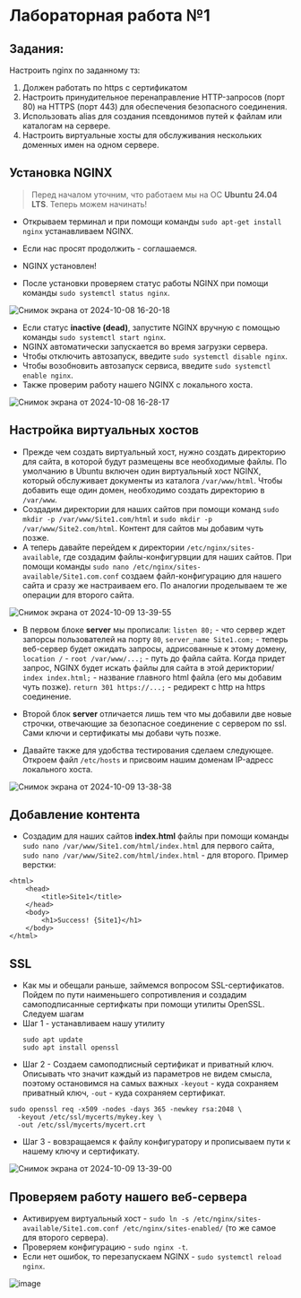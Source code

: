# Лабораторная работа №1

## Задания:

Настроить nginx по заданному тз:
1. Должен работать по https c сертификатом
2. Настроить принудительное перенаправление HTTP-запросов (порт 80) на HTTPS (порт 443) для обеспечения безопасного соединения.
3. Использовать alias для создания псевдонимов путей к файлам или каталогам на сервере.
4. Настроить виртуальные хосты для обслуживания нескольких доменных имен на одном сервере.

## Установка NGINX

> Перед началом уточним, что работаем мы на ОС **Ubuntu 24.04 LTS**. Теперь можем начинать!

* Открываем терминал и при помощи команды `sudo apt-get install nginx` устанавливаем NGINX.  
* Если нас просят продолжить - соглашаемся.  
* NGINX установлен!  

* После установки проверяем статус работы NGINX при помощи команды `sudo systemctl status nginx`.

![Снимок экрана от 2024-10-08 16-20-18](https://github.com/user-attachments/assets/917b1a5b-bbd9-42d6-bef4-9497f649999d)

* Если статус **inactive (dead)**, запустите NGINX вручную с помощью команды `sudo systemctl start nginx`.  
* NGINX автоматически запускается во время загрузки сервера.  
* Чтобы отключить автозапуск, введите `sudo systemctl disable nginx`.  
* Чтобы возобновить автозапуск сервиса, введите `sudo systemctl enable nginx`.
* Также проверим работу нашего NGINX с локального хоста.

![Снимок экрана от 2024-10-08 16-28-17](https://github.com/user-attachments/assets/007365e4-b0bc-4f4c-81c5-dca32b0b05af)

## Настройка виртуальных хостов

* Прежде чем создать виртуальный хост, нужно создать директорию для сайта, в которой будут размещены все необходимые файлы. По умолчанию в Ubuntu включен один виртуальный хост NGINX, который обслуживает документы из каталога `/var/www/html`. Чтобы добавить еще один домен, необходимо создать директорию в `/var/www`.
* Создадим директории для наших сайтов при помощи команд `sudo mkdir -p /var/www/Site1.com/html` и `sudo mkdir -p /var/www/Site2.com/html`. Контент для сайтов мы добавим чуть позже.
* А теперь давайте перейдем к директории `/etc/nginx/sites-available`, где создадим файлы-конфигурвции для наших сайтов. При помощи команды `sudo nano /etc/nginx/sites-available/Site1.com.conf` создаем файл-конфигурацию для нашего сайта и сразу же настраиваем его. По аналогии проделываем те же операции для второго сайта.

![Снимок экрана от 2024-10-09 13-39-55](https://github.com/user-attachments/assets/3d8577e6-cec2-4d38-be9f-1378e3f3ccc4)

* В первом блоке **server** мы прописали: `listen 80;` - что сервер ждет запорсы пользователей на порту `80`, `server_name Site1.com;` - теперь веб-сервер будет ожидать запросы, адрисованные к этому домену, `location /` - `root /var/www/...;` - путь до файла сайта. Когда придет запрос, NGINX будет искать файлы для сайта в этой дериктории/ `index index.html;` - название главного html файла (его мы добавим чуть позже). `return 301 https://...;` - редирект с http на https соединение.
* Второй блок **server** отличается лишь тем что мы добавили две новые строчки, отвечающие за безопасное соединение с сервером по ssl. Сами ключи и сертификаты мы добави чуть позже.

* Давайте также для удобства тестирования сделаем следующее. Откроем файл `/etc/hosts` и присвоим нашим доменам IP-адресс локального хоста.

![Снимок экрана от 2024-10-09 13-38-38](https://github.com/user-attachments/assets/79c66a5f-de54-4e01-9918-f7af60041c39)

## Добавление контента

* Создадим для наших сайтов **index.html** файлы при помощи команды `sudo nano /var/www/Site1.com/html/index.html` для первого сайта, `sudo nano /var/www/Site2.com/html/index.html` - для второго. Пример верстки:
```
<html>
    <head>
        <title>Site1</title>
    </head>
    <body>
        <h1>Success! {Site1}</h1>
    </body>
</html>
```
## SSL

* Как мы и обещали раньше, займемся вопросом SSL-сертификатов. Пойдем по пути наименьшего сопротивления и создадим самоподписанные сертифкаты при помощи утилиты OpenSSL. Следуем шагам
* Шаг 1 - устанавливаем нашу утилиту
  ```
  sudo apt update
  sudo apt install openssl
  ```
* Шаг 2 - Создаем самоподписный сертификат и приватный ключ. Описывать что значит каждый из параметров не видем смысла, поэтому остановимся на самых важных `-keyout` - куда сохраняем приватный ключ, `-out` - куда сохраняем сертификат.
```
sudo openssl req -x509 -nodes -days 365 -newkey rsa:2048 \
  -keyout /etc/ssl/mycerts/mykey.key \
  -out /etc/ssl/mycerts/mycert.crt
```
* Шаг 3 - вовзращаемся к файлу конфигуратору и прописываем пути к нашему ключу и сертификату.

![Снимок экрана от 2024-10-09 13-39-00](https://github.com/user-attachments/assets/3c8b18c2-5297-4638-af46-3e314f7ed90f)

## Проверяем работу нашего веб-сервера

* Активируем виртуальный хост - `sudo ln -s /etc/nginx/sites-available/Site1.com.conf /etc/nginx/sites-enabled/` (то же самое для второго сервера).
* Проверяем конфигурацию - `sudo nginx -t`.
* Если нет ошибок, то перезапускаем NGINX - `sudo systemctl reload nginx`.

![image](https://github.com/user-attachments/assets/a5e84008-968c-428e-aeb5-9143bcbbb3c8)
